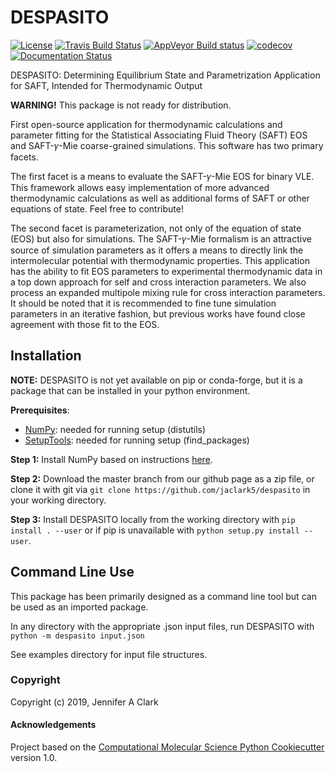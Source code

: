 DESPASITO
==============================
[//]: # (Badges)
[![License](https://img.shields.io/badge/License-BSD%203--Clause-blue.svg)](https://opensource.org/licenses/BSD-3-Clause)
[![Travis Build Status](https://travis-ci.org/jaclark5/DESPASITO.png)](https://travis-ci.org/jaclark5/DESPASITO)
[![AppVeyor Build status](https://ci.appveyor.com/api/projects/status/yt3903wlq4gcvdkf/branch/master?svg=true)](https://ci.appveyor.com/project/jaclark5/DESPASITO/branch/master)
[![codecov](https://codecov.io/gh/jaclark5/DESPASITO/branch/master/graph/badge.svg)](https://codecov.io/gh/jaclark5/DESPASITO/branch/master)
[![Documentation Status](https://readthedocs.org/projects/despasito/badge/?version=latest)](https://despasito.readthedocs.io/en/latest/?badge=latest)

DESPASITO: Determining Equilibrium State and Parametrization Application for SAFT, Intended for Thermodynamic Output

**WARNING!** This package is not ready for distribution.

First open-source application for thermodynamic calculations and parameter fitting for the Statistical Associating Fluid Theory (SAFT) EOS and SAFT-𝛾-Mie coarse-grained simulations. This software has two primary facets. 

The first facet is a means to evaluate the SAFT-𝛾-Mie EOS for binary VLE. This framework allows easy implementation of more advanced thermodynamic calculations as well as additional forms of SAFT or other equations of state. Feel free to contribute!

The second facet is parameterization, not only of the equation of state (EOS) but also for simulations. The SAFT-𝛾-Mie formalism is an attractive source of simulation parameters as it offers a means to directly link the intermolecular potential with thermodynamic properties. This application has the ability to fit EOS parameters to experimental thermodynamic data in a top down approach for self and cross interaction parameters. We also process an expanded multipole mixing rule for cross interaction parameters. It should be noted that it is recommended to fine tune simulation parameters in an iterative fashion, but previous works have found close agreement with those fit to the EOS.

Installation
------------
**NOTE:** DESPASITO is not yet available on pip or conda-forge, but it is a package that can be installed in your python environment.

**Prerequisites**:
  * [NumPy](https://numpy.org): needed for running setup (distutils)
  * [SetupTools](https://pypi.org/project/setuptools): needed for running setup (find_packages) 

**Step 1:** Install NumPy based on instructions [here](https://docs.scipy.org/doc/numpy/user/install.html).

**Step 2:** Download the master branch from our github page as a zip file, or clone it with git via ``git clone https://github.com/jaclark5/despasito`` in your working directory.

**Step 3:** Install DESPASITO locally from the working directory with ``pip install . --user`` or if pip is unavailable with ``python setup.py install --user``.

Command Line Use
----------------
This package has been primarily designed as a command line tool but can be used as an imported package.

In any directory with the appropriate .json input files, run DESPASITO with ``python -m despasito input.json``

See examples directory for input file structures.

### Copyright

Copyright (c) 2019, Jennifer A Clark


#### Acknowledgements
 
Project based on the 
[Computational Molecular Science Python Cookiecutter](https://github.com/molssi/cookiecutter-cms) version 1.0.
